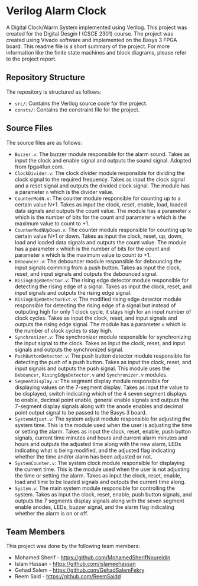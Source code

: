 # Verilog Alarm Clock
A Digital Clock/Alarm System implemented using Verilog. This project was created for the Digital Desgin I (CSCE 2301) course. The project was created using Vivado software and implemented on the Basys 3 FPGA board. This readme file is a short summary of the project. For more information like the finite state machines and block diagrams, please refer to the project report.

## Repository Structure
The repository is structured as follows:
- `src/`: Contains the Verilog source code for the project.
- `consts/`: Contains the constraint file for the project.

## Source Files
The source files are as follows:
- `Buzzer.v`: The buzzer module responsible for the alarm sound. Takes as input the clock and enable signal and outputs the sound signal. Adopted from fpga4fun.com.
- `ClockDivider.v`: The clock divider module responsible for dividing the clock signal to the required frequency. Takes as input the clock signal and a reset signal and outputs the divided clock signal. The module has a parameter `n` which is the divider value.
- `CounterModN.v`: The counter module responsible for counting up to a certain value N+1. Takes as input the clock, reset, enable, load, loaded data signals and outputs the count value. The module has a parameter `x` which is the number of bits for the count and parameter `n` which is the maximum value to count to +1.
- `CounterModNUpDown.v`: The counter module responsible for counting up to certain value N+1 or down. Takes as input the clock, reset, up, down, load and loaded data signals and outputs the count value. The module has a parameter `x` which is the number of bits for the count and parameter `n` which is the maximum value to count to +1.
- `Debouncer.v`: The debouncer module responsible for debouncing the input signals comming from a push button. Takes as input the clock, reset, and input signals and outputs the debounced signal.
- `RisingEdgeDetector.v`: The rising edge detector module responsible for detecting the rising edge of a signal. Takes as input the clock, reset, and input signals and outputs the rising edge signal.
- `RisingEdgeDetectorExt.v`: The modified rising edge detector module responsible for detecting the rising edge of a signal but instead of outputing high for only 1 clock cycle, it stays high for an input number of clock cycles. Takes as input the clock, reset, and input signals and outputs the rising edge signal. The module has a parameter `n` which is the number of clock cycles to stay high.
- `Synchronizer.v`: The synchronizer module responsible for synchronizing the input signal to the clock. Takes as input the clock, reset, and input signals and outputs the synchronized signal.
- `PushButtonDetector.v`: The push button detector module responsible for detecting the push of a push button. Takes as input the clock, reset, and input signals and outputs the push signal. This module uses the `Debouncer`, `RisingEdgeDetector.v` and `Synchronizer.v` modules.
- `SegmentDisplay.v`: The segment display module responsible for displaying values on the 7-segment display. Takes as input the value to be displayed, switch indicating which of the 4 seven segment displays to enable, decimal point enable, general enable signals  and outputs the 7-segment display signals along with the anode enables and decimal point output signal to be passed to the Basys 3 board.
- `SystemAdjust.v`: The system adjust module responsible for adjusting the system time. This is the module used when the user is adjusting the time or setting the alarm. Takes as input the clock, reset, enable, push button signals, current time minutes and hours and current alarm minutes and hours and outputs the adjusted time along with the new alarm, LEDs indicating what is being modified, and the adjusted flag indicating whether the time and/or alarm has been adjusted or not.
- `SystemCounter.v`: The system clock module responsible for displaying the current time. This is the module used when the user is not adjusting the time or setting the alarm. Takes as input the clock, reset, enable, load and time to be loaded signals and outputs the current time along.
- `System.v`: The main system module responsible for controlling the system. Takes as input the clock, reset, enable, push button signals, and outputs the 7 segments display signals along with the seven segment enable anodes, LEDs, buzzer signal, and the alarm flag indicating whether the alarm is on or off.

## Team Members
This project was done by the following team members:
- Mohamed Sherif - https://github.com/MohamedSherifNoureldin
- Islam Hassan - https://github.com/islameehassan
- Gehad Salem - https://github.com/GehadSalemFekry
- Reem Said - https://github.com/ReemSaidd
